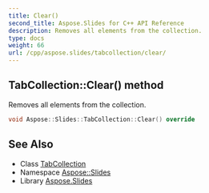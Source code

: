 ```yaml
---
title: Clear()
second_title: Aspose.Slides for C++ API Reference
description: Removes all elements from the collection.
type: docs
weight: 66
url: /cpp/aspose.slides/tabcollection/clear/
---
```

## TabCollection::Clear() method


Removes all elements from the collection.

```cpp
void Aspose::Slides::TabCollection::Clear() override
```

## See Also

* Class [TabCollection](./)
* Namespace [Aspose::Slides](../)
* Library [Aspose.Slides](../../)